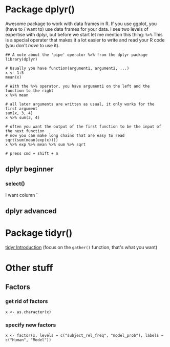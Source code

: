 
# Package dplyr()
Awesome package to work with data frames in R.
If you use ggplot, you (have to / want to) use data frames for your data.
I see two levels of expertise with dplyr, but before we start let me mention this thing: `%>%`
This is a special operater that makes it a lot easier to write and read your R code (you don't *have* to use it).

```
## A note about the 'pipe' operator %>% from the dplyr package
library(dplyr)

# Usually you have function(argument1, argument2, ...)
x <- 1:5
mean(x)

# With the %>% operator, you have argument1 on the left and the function to the right
x %>% mean

# all later arguments are written as usual, it only works for the first argument
sum(x, 3, 4)
x %>% sum(3, 4)

# often you want the output of the first function to be the input of the next function
# now you can make long chains that are easy to read
sqrt(sum(mean(exp(x))))
x %>% exp %>% mean %>% sum %>% sqrt

# press cmd + shift + m
```

## dplyr beginner

### select()
I want column `

## dplyr advanced

# Package tidyr()
[tidyr Introduction](http://blog.rstudio.org/2014/07/22/introducing-tidyr/) (focus on the `gather()` function, that's what you want)

# Other stuff

## Factors

### get rid of factors
`x <- as.character(x)`

### specify new factors
`x <- factor(x, levels = c("subject_rel_freq", "model_prob"), labels = c("Human", "Model"))`
